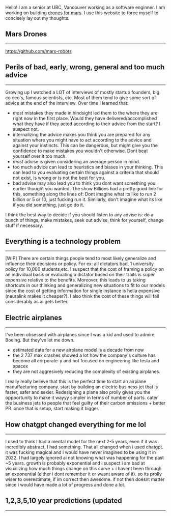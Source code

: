 Hello! I am a senior at UBC, Vancouver working as a software enginner. I am working on building [drones for mars](https://github.com/mars-robots). I use this website to force myself to concisely lay out my thoughts.

## Mars Drones

---

https://github.com/mars-robots

## Perils of bad, early, wrong, general and too much advice

---

Growing up I watched a LOT of interviews of mostly startup founders, big co ceo's, famous scientists, etc. Most of them tend to give some sort of advice at the end of the interview. Over time I learned that:

- _most_ mistakes they made in hindsight led them to the where they are right now in the first place. Would they have delivered/accomplished what they have if they acted according to their advice from the start? I suspect not.
- internalizing the advice makes you think you are prepared for any situation where you might have to act according to the advice and against your instincts. This can be dangerous, but might give you the confidence to make mistakes you wouldn't otherwise. Dont beat yourself over it too much.
- _most_ advise is given considering an average person in mind.
- too much advice can lead to heuristics and biases in your thinking. This can lead to you evaluating certain things against a criteria that should not exist, is wrong or is not the best for you.
- bad advise may also lead you to think you dont want something you earlier thought you wanted. The show Billions had a pretty good line for this, something along the lines of: Dont imagine what its like to run 2 billion or 5 or 10, just fucking run it. Similarly, don't imagine what its like if you did something, just go do it.

I think the best way to decide if you should listen to any advise is: do a bunch of things, make mistakes, seek out advise, think for yourself, change stuff if necessary.

## Everything is a technology problem

---

[WIP] There are certain things people tend to most likely generalize and influence their decisions or policy. For ex: all dictators bad, 1 university policy for 10,000 students,etc.
I suspect that the cost of framing a policy on an individual basis or evaluating a dictator based on their traits is super expensive relative to the benefits. Moreover, this leads to us taking shortcuts in our thinking and generalizing new situations to fit to our models since the cost of getting information for single instance is hella expensive (neuralink makes it cheaper?).
I also think the cost of these things will fall considerably as ai gets better.

## Electric airplanes

---

I've been obsessed with airplanes since I was a kid and used to admire Boeing. But they've let me down.

- estimated date for a new airplane model is a decade from now
- the 2 737 max crashes showed a lot how the company's culture has become all corporate-y and not focused on engineering like tesla and spacex
- they are not aggresively reducing the complexity of existing airplanes.

I really really believe that this is the perfect time to start an airplane manuffacturing company. start by building an electric business jet that is faster, safer and sexier.
Redesigning a plane also prolly gives you the oppportunity to make it wayyy simpler in terms of number of parts. cater the business jets to people that feel guilty of their carbon emissions + better PR.
once that is setup, start making it bigger.

## How chatgpt changed everything for me lol

---

I used to think I had a mental model for the next 2-5 years, even if it was incredibly abstract, I had something.
That all changed when i used chatgpt. it was fucking magical and i would have never imagined to be using it in 2022.
I had largely ignored ai not knowing what was happening for the past ~5 years.
growth is probably exponential and i suspect i am bad at visualizing how much things change on this curve + i havent been through an exponential (either i dont remember it or wasnt aware of it).
so its prolly wiser to overestimate, if im correct then awesome. if not then doesnt matter since i would have made a lot of progress and done a lot.

## 1,2,3,5,10 year predictions (updated

---
